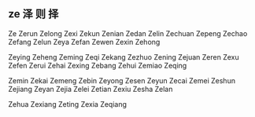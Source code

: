 ze  泽 则 择
---

Ze Zerun Zelong Zexi Zekun Zenian Zedan Zelin Zechuan Zepeng Zechao Zefang Zelun Zeya Zefan Zewen Zexin Zehong 

Zeying Zeheng Zeming Zeqi Zekang Zezhuo Zening Zejuan Zeren Zexu Zefen Zerui Zehai Zexing Zebang Zehui Zemiao Zeqing

Zemin Zekai Zemeng Zebin Zeyong Zesen Zeyun Zecai Zemei Zeshun Zejiang Zeyan Zejia Zelei Zetian Zexiu Zesha Zelan 

Zehua Zexiang Zeting Zexia Zeqiang 
